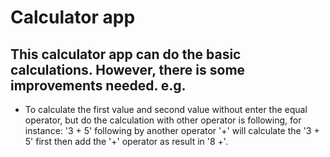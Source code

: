 # Calculator app

## This calculator app can do the basic calculations. However, there is some improvements needed. e.g.

- To calculate the first value and second value without enter the equal operator, but do the calculation with other operator is following,
  for instance: '3 + 5' following by another operator '+' will calculate the '3 + 5' first then add the '+' operator as result in '8 +'.
